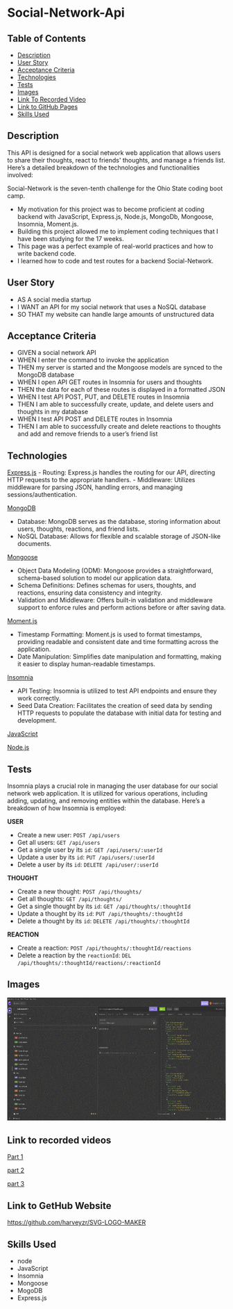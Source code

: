 # Social-Network-Api

## Table of Contents

 - [Description](#description)
 - [User Story](#user-story)
 - [Acceptance Criteria](#acceptance-criteria)
 - [Technologies](#technologies)
 - [Tests](#tests)
 - [Images](#images)
 - [Link To Recorded Video](#link-to-recorded-videos)
 - [Link to GitHub Pages ](#link-to-gethub-website)
 - [Skills Used](#skills-used)

 ## Description
This API is designed for a social network web application that allows users to share their thoughts, react to friends' thoughts, and manage a friends list. Here’s a detailed breakdown of the technologies and functionalities involved:

 Social-Network is the seven-tenth challenge for the Ohio State coding boot camp.
-	My motivation for this project was to become proficient at coding backend with JavaScript, Express.js, Node.js, MongoDb, Mongoose, Insomnia, Moment.js.  
-	Building this project allowed me to implement coding techniques that I have been studying for the 17 weeks. 
-	This page was a perfect example of real-world practices and how to write backend code. 
-	I learned how to code and test routes for a backend Social-Network.  

 ## User Story
- AS A social media startup
- I WANT an API for my social network that uses a NoSQL database
- SO THAT my website can handle large amounts of unstructured data
 
 ## Acceptance Criteria
- GIVEN a social network API
- WHEN I enter the command to invoke the application
- THEN my server is started and the Mongoose models are synced to the MongoDB database
- WHEN I open API GET routes in Insomnia for users and thoughts
- THEN the data for each of these routes is displayed in a formatted JSON
- WHEN I test API POST, PUT, and DELETE routes in Insomnia
- THEN I am able to successfully create, update, and delete users and thoughts in my database
- WHEN I test API POST and DELETE routes in Insomnia
- THEN I am able to successfully create and delete reactions to thoughts and add and remove friends to a user’s friend list

## Technologies 
[Express.js](https://expressjs.com/)
    - Routing: Express.js handles the routing for our API, directing HTTP requests to the appropriate handlers.
    - Middleware: Utilizes middleware for parsing JSON, handling errors, and managing sessions/authentication.

[MongoDB](https://www.mongodb.com/)
   - Database: MongoDB serves as the database, storing information about users, thoughts, reactions, and friend lists.
   -  NoSQL Database: Allows for flexible and scalable storage of JSON-like documents.

[Mongoose](https://mongoosejs.com/)
   - Object Data Modeling (ODM): Mongoose provides a straightforward, schema-based solution to model our application    data.
   - Schema Definitions: Defines schemas for users, thoughts, and reactions, ensuring data consistency and integrity.
   -  Validation and Middleware: Offers built-in validation and middleware support to enforce rules and perform actions before or after saving data.

[Moment.js](https://www.npmjs.com/package/moment)
   - Timestamp Formatting: Moment.js is used to format timestamps, providing readable and consistent date and time    formatting across the application.
   - Date Manipulation: Simplifies date manipulation and formatting, making it easier to display human-readable timestamps.

[Insomnia](https://insomnia.rest/)
   - API Testing: Insomnia is utilized to test API endpoints and ensure they work correctly.
   - Seed Data Creation: Facilitates the creation of seed data by sending HTTP requests to populate the database with initial data for testing and development.

[JavaScript](https://developer.mozilla.org/en-US/docs/Web/JavaScript)

[Node.js](https://nodejs.org/en/)

## Tests
Insomnia plays a crucial role in managing the user database for our social network web application. It is utilized for various operations, including adding, updating, and removing entities within the database. Here’s a breakdown of how Insomnia is employed:

   **USER**
   - Create a new user: `POST /api/users`
   - Get all users: `GET /api/users`
   - Get a single user by its `id`: `GET /api/users/:userId`
   - Update a user by its `id`: `PUT /api/users/:userId`
   - Delete a user by its `id`: `DELETE /api/user/:userId`

   **THOUGHT**
   - Create a new thought: `POST /api/thoughts/`
   - Get all thoughts: `GET /api/thoughts/`
   - Get a single thought by its `id`: `GET /api/thoughts/:thoughtId`
   - Update a thought by its `id`: `PUT /api/thoughts/:thoughtId`
   - Delete a thought by its `id`: `DELETE /api/thoughts/:thoughtId`

   **REACTION**
   - Create a reaction: `POST /api/thoughts/:thoughtId/reactions`
   - Delete a reaction by the `reactionId`: `DEL /api/thoughts/:thoughtId/reactions/:reactionId`

 ## Images
![Website Preview](public/assets/img/Social%20Api.gif)
 
 ## Link to recorded videos
[Part 1](https://www.loom.com/share/2e998435c90441caa3a8c48f17949711?sid=b954204d-4c99-432e-8574-9de211fc47ec)

[part 2](https://www.loom.com/share/f2376b3e73124e8baabbb3b1a77c5f22?sid=89a4ba28-b8af-4251-b7c6-2c34c388e111)

[part 3](https://www.loom.com/share/e36b8c752b8d432bbb326d71ccd6ac0c?sid=7ee6191d-4366-48b0-91d4-35eacdb74600)
 
## Link to GetHub Website
https://github.com/harveyzr/SVG-LOGO-MAKER


 ## Skills Used
- node 
- JavaScript
- Insomnia
- Mongoose
- MogoDB
- Express.js
